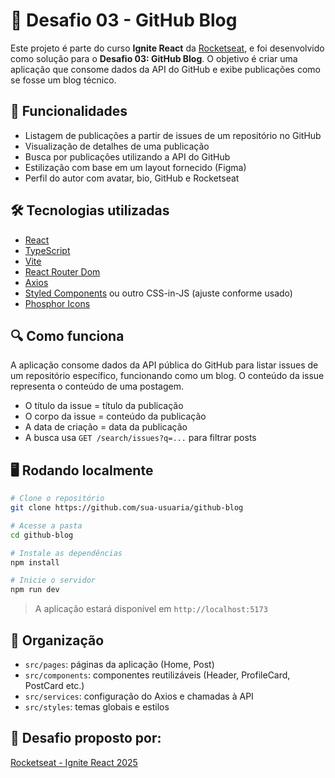 # 🚀 Desafio 03 - GitHub Blog

Este projeto é parte do curso **Ignite React** da [Rocketseat](https://rocketseat.com.br), e foi desenvolvido como solução para o **Desafio 03: GitHub Blog**. O objetivo é criar uma aplicação que consome dados da API do GitHub e exibe publicações como se fosse um blog técnico.

<!-- ## 📸 Preview
 -->

## 🧩 Funcionalidades

* Listagem de publicações a partir de issues de um repositório no GitHub
* Visualização de detalhes de uma publicação
* Busca por publicações utilizando a API do GitHub
* Estilização com base em um layout fornecido (Figma)
* Perfil do autor com avatar, bio, GitHub e Rocketseat

## 🛠️ Tecnologias utilizadas

* [React](https://reactjs.org/)
* [TypeScript](https://www.typescriptlang.org/)
* [Vite](https://vitejs.dev/)
* [React Router Dom](https://reactrouter.com/)
* [Axios](https://axios-http.com/)
* [Styled Components](https://styled-components.com/) ou outro CSS-in-JS (ajuste conforme usado)
* [Phosphor Icons](https://phosphoricons.com/)

## 🔍 Como funciona

A aplicação consome dados da API pública do GitHub para listar issues de um repositório específico, funcionando como um blog. O conteúdo da issue representa o conteúdo de uma postagem.

* O título da issue = título da publicação
* O corpo da issue = conteúdo da publicação
* A data de criação = data da publicação
* A busca usa `GET /search/issues?q=...` para filtrar posts

## 🖥️ Rodando localmente

```bash
# Clone o repositório
git clone https://github.com/sua-usuaria/github-blog

# Acesse a pasta
cd github-blog

# Instale as dependências
npm install

# Inicie o servidor
npm run dev
```

> A aplicação estará disponível em `http://localhost:5173`

## 📁 Organização

* `src/pages`: páginas da aplicação (Home, Post)
* `src/components`: componentes reutilizáveis (Header, ProfileCard, PostCard etc.)
* `src/services`: configuração do Axios e chamadas à API
* `src/styles`: temas globais e estilos

## 📌 Desafio proposto por:

[Rocketseat - Ignite React 2025](https://rocketseat.com.br/ignite)

